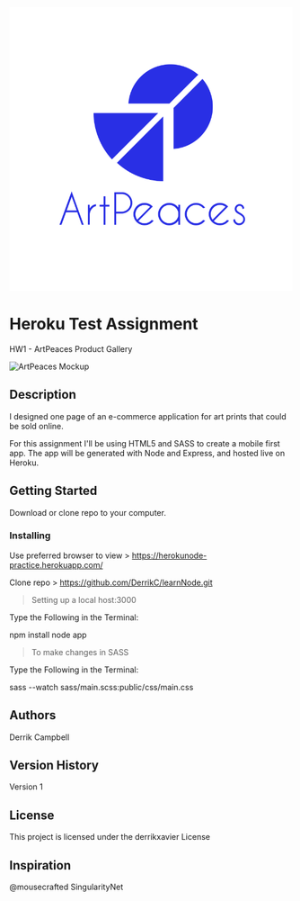 ![ArtPeaces Logo](/public/images/artPeaces_Logo2.svg)

# Heroku Test Assignment

 HW1 - ArtPeaces Product Gallery 

 ![ArtPeaces Mockup](/public/images/artPeaces_app.jpg)

## Description

I designed one page of an e-commerce application for art prints that could be sold online. 

 For this assignment I'll be using HTML5 and SASS to create a mobile first app. The app will be generated with Node and Express, and hosted live on Heroku. 

## Getting Started

Download or clone repo to your computer.

### Installing

Use preferred browser to view > https://herokunode-practice.herokuapp.com/ 

Clone repo > https://github.com/DerrikC/learnNode.git

> Setting up a local host:3000 

Type the Following in the Terminal:

npm install
node app

> To make changes in SASS

Type the Following in the Terminal:

sass --watch sass/main.scss:public/css/main.css


## Authors

Derrik Campbell


## Version History

Version 1

## License

This project is licensed under the derrikxavier License 

## Inspiration
@mousecrafted
SingularityNet 
